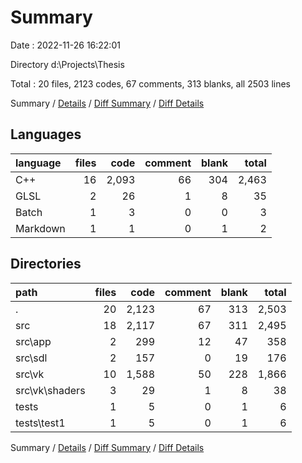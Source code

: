 # Summary

Date : 2022-11-26 16:22:01

Directory d:\\Projects\\Thesis

Total : 20 files,  2123 codes, 67 comments, 313 blanks, all 2503 lines

Summary / [Details](details.md) / [Diff Summary](diff.md) / [Diff Details](diff-details.md)

## Languages
| language | files | code | comment | blank | total |
| :--- | ---: | ---: | ---: | ---: | ---: |
| C++ | 16 | 2,093 | 66 | 304 | 2,463 |
| GLSL | 2 | 26 | 1 | 8 | 35 |
| Batch | 1 | 3 | 0 | 0 | 3 |
| Markdown | 1 | 1 | 0 | 1 | 2 |

## Directories
| path | files | code | comment | blank | total |
| :--- | ---: | ---: | ---: | ---: | ---: |
| . | 20 | 2,123 | 67 | 313 | 2,503 |
| src | 18 | 2,117 | 67 | 311 | 2,495 |
| src\\app | 2 | 299 | 12 | 47 | 358 |
| src\\sdl | 2 | 157 | 0 | 19 | 176 |
| src\\vk | 10 | 1,588 | 50 | 228 | 1,866 |
| src\\vk\\shaders | 3 | 29 | 1 | 8 | 38 |
| tests | 1 | 5 | 0 | 1 | 6 |
| tests\\test1 | 1 | 5 | 0 | 1 | 6 |

Summary / [Details](details.md) / [Diff Summary](diff.md) / [Diff Details](diff-details.md)